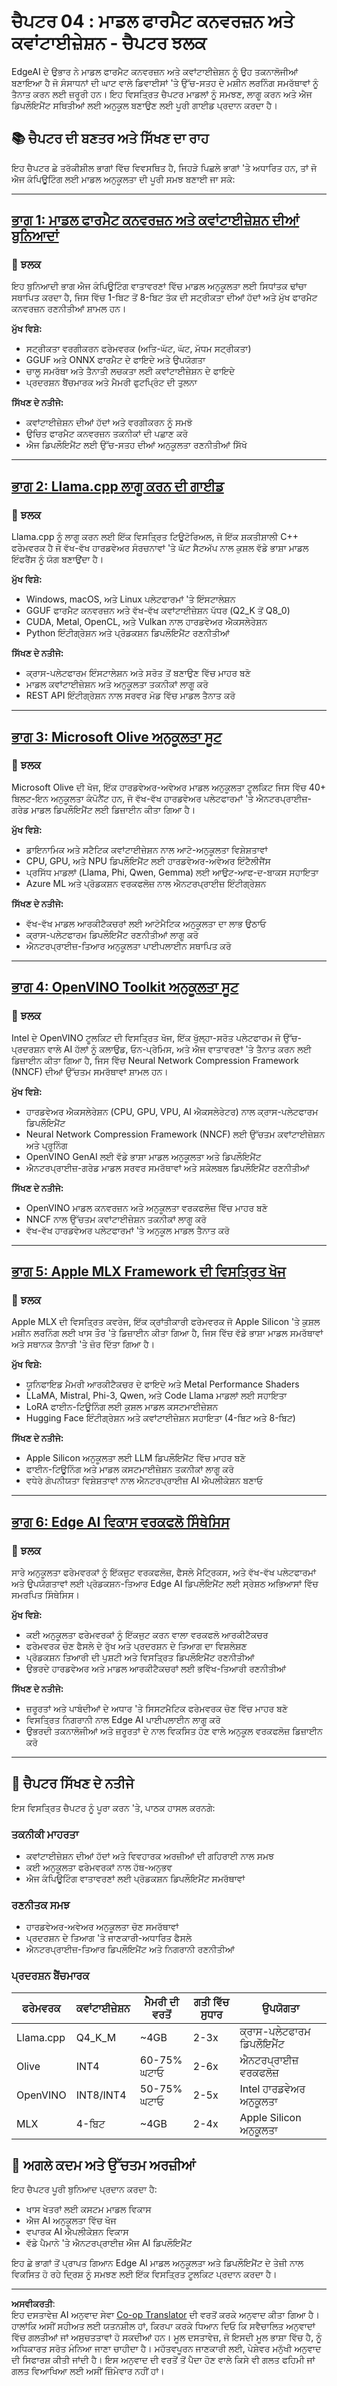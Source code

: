 <!--
CO_OP_TRANSLATOR_METADATA:
{
  "original_hash": "c0cb9f7bcff2bc170532d8870a891f38",
  "translation_date": "2025-09-17T23:28:40+00:00",
  "source_file": "Module04/README.md",
  "language_code": "pa"
}
-->
# ਚੈਪਟਰ 04 : ਮਾਡਲ ਫਾਰਮੈਟ ਕਨਵਰਜ਼ਨ ਅਤੇ ਕਵਾਂਟਾਈਜ਼ੇਸ਼ਨ - ਚੈਪਟਰ ਝਲਕ

EdgeAI ਦੇ ਉਭਾਰ ਨੇ ਮਾਡਲ ਫਾਰਮੈਟ ਕਨਵਰਜ਼ਨ ਅਤੇ ਕਵਾਂਟਾਈਜ਼ੇਸ਼ਨ ਨੂੰ ਉਹ ਤਕਨਾਲੋਜੀਆਂ ਬਣਾਇਆ ਹੈ ਜੋ ਸੰਸਾਧਨਾਂ ਦੀ ਘਾਟ ਵਾਲੇ ਡਿਵਾਈਸਾਂ 'ਤੇ ਉੱਚ-ਸਤਹ ਦੇ ਮਸ਼ੀਨ ਲਰਨਿੰਗ ਸਮਰੱਥਾਵਾਂ ਨੂੰ ਤੈਨਾਤ ਕਰਨ ਲਈ ਜ਼ਰੂਰੀ ਹਨ। ਇਹ ਵਿਸਤ੍ਰਿਤ ਚੈਪਟਰ ਮਾਡਲਾਂ ਨੂੰ ਸਮਝਣ, ਲਾਗੂ ਕਰਨ ਅਤੇ ਐਜ ਡਿਪਲੌਇਮੈਂਟ ਸਥਿਤੀਆਂ ਲਈ ਅਨੁਕੂਲ ਬਣਾਉਣ ਲਈ ਪੂਰੀ ਗਾਈਡ ਪ੍ਰਦਾਨ ਕਰਦਾ ਹੈ।

## 📚 ਚੈਪਟਰ ਦੀ ਬਣਤਰ ਅਤੇ ਸਿੱਖਣ ਦਾ ਰਾਹ

ਇਹ ਚੈਪਟਰ ਛੇ ਤਰੱਕੀਸ਼ੀਲ ਭਾਗਾਂ ਵਿੱਚ ਵਿਵਸਥਿਤ ਹੈ, ਜਿਹੜੇ ਪਿਛਲੇ ਭਾਗਾਂ 'ਤੇ ਅਧਾਰਿਤ ਹਨ, ਤਾਂ ਜੋ ਐਜ ਕੰਪਿਊਟਿੰਗ ਲਈ ਮਾਡਲ ਅਨੁਕੂਲਤਾ ਦੀ ਪੂਰੀ ਸਮਝ ਬਣਾਈ ਜਾ ਸਕੇ:

---

## [ਭਾਗ 1: ਮਾਡਲ ਫਾਰਮੈਟ ਕਨਵਰਜ਼ਨ ਅਤੇ ਕਵਾਂਟਾਈਜ਼ੇਸ਼ਨ ਦੀਆਂ ਬੁਨਿਆਦਾਂ](./01.Introduce.md)

### 🎯 ਝਲਕ
ਇਹ ਬੁਨਿਆਦੀ ਭਾਗ ਐਜ ਕੰਪਿਊਟਿੰਗ ਵਾਤਾਵਰਣਾਂ ਵਿੱਚ ਮਾਡਲ ਅਨੁਕੂਲਤਾ ਲਈ ਸਿਧਾਂਤਕ ਢਾਂਚਾ ਸਥਾਪਿਤ ਕਰਦਾ ਹੈ, ਜਿਸ ਵਿੱਚ 1-ਬਿਟ ਤੋਂ 8-ਬਿਟ ਤੱਕ ਦੀ ਸਟ੍ਰੀਕਤਾ ਦੀਆਂ ਹੱਦਾਂ ਅਤੇ ਮੁੱਖ ਫਾਰਮੈਟ ਕਨਵਰਜ਼ਨ ਰਣਨੀਤੀਆਂ ਸ਼ਾਮਲ ਹਨ।

**ਮੁੱਖ ਵਿਸ਼ੇ:**
- ਸਟ੍ਰੀਕਤਾ ਵਰਗੀਕਰਨ ਫਰੇਮਵਰਕ (ਅਤਿ-ਘੱਟ, ਘੱਟ, ਮੱਧਮ ਸਟ੍ਰੀਕਤਾ)
- GGUF ਅਤੇ ONNX ਫਾਰਮੈਟ ਦੇ ਫਾਇਦੇ ਅਤੇ ਉਪਯੋਗਤਾ
- ਚਾਲੂ ਸਮਰੱਥਾ ਅਤੇ ਤੈਨਾਤੀ ਲਚਕਤਾ ਲਈ ਕਵਾਂਟਾਈਜ਼ੇਸ਼ਨ ਦੇ ਫਾਇਦੇ
- ਪ੍ਰਦਰਸ਼ਨ ਬੈਂਚਮਾਰਕ ਅਤੇ ਮੈਮਰੀ ਫੁਟਪ੍ਰਿੰਟ ਦੀ ਤੁਲਨਾ

**ਸਿੱਖਣ ਦੇ ਨਤੀਜੇ:**
- ਕਵਾਂਟਾਈਜ਼ੇਸ਼ਨ ਦੀਆਂ ਹੱਦਾਂ ਅਤੇ ਵਰਗੀਕਰਨ ਨੂੰ ਸਮਝੋ
- ਉਚਿਤ ਫਾਰਮੈਟ ਕਨਵਰਜ਼ਨ ਤਕਨੀਕਾਂ ਦੀ ਪਛਾਣ ਕਰੋ
- ਐਜ ਡਿਪਲੌਇਮੈਂਟ ਲਈ ਉੱਚ-ਸਤਹ ਦੀਆਂ ਅਨੁਕੂਲਤਾ ਰਣਨੀਤੀਆਂ ਸਿੱਖੋ

---

## [ਭਾਗ 2: Llama.cpp ਲਾਗੂ ਕਰਨ ਦੀ ਗਾਈਡ](./02.Llamacpp.md)

### 🎯 ਝਲਕ
Llama.cpp ਨੂੰ ਲਾਗੂ ਕਰਨ ਲਈ ਇੱਕ ਵਿਸਤ੍ਰਿਤ ਟਿਊਟੋਰਿਅਲ, ਜੋ ਇੱਕ ਸ਼ਕਤੀਸ਼ਾਲੀ C++ ਫਰੇਮਵਰਕ ਹੈ ਜੋ ਵੱਖ-ਵੱਖ ਹਾਰਡਵੇਅਰ ਸੰਰਚਨਾਵਾਂ 'ਤੇ ਘੱਟ ਸੈਟਅੱਪ ਨਾਲ ਕੁਸ਼ਲ ਵੱਡੇ ਭਾਸ਼ਾ ਮਾਡਲ ਇੰਫਰੈਂਸ ਨੂੰ ਯੋਗ ਬਣਾਉਂਦਾ ਹੈ।

**ਮੁੱਖ ਵਿਸ਼ੇ:**
- Windows, macOS, ਅਤੇ Linux ਪਲੇਟਫਾਰਮਾਂ 'ਤੇ ਇੰਸਟਾਲੇਸ਼ਨ
- GGUF ਫਾਰਮੈਟ ਕਨਵਰਜ਼ਨ ਅਤੇ ਵੱਖ-ਵੱਖ ਕਵਾਂਟਾਈਜ਼ੇਸ਼ਨ ਪੱਧਰ (Q2_K ਤੋਂ Q8_0)
- CUDA, Metal, OpenCL, ਅਤੇ Vulkan ਨਾਲ ਹਾਰਡਵੇਅਰ ਐਕਸਲੇਰੇਸ਼ਨ
- Python ਇੰਟੀਗ੍ਰੇਸ਼ਨ ਅਤੇ ਪ੍ਰੋਡਕਸ਼ਨ ਡਿਪਲੌਇਮੈਂਟ ਰਣਨੀਤੀਆਂ

**ਸਿੱਖਣ ਦੇ ਨਤੀਜੇ:**
- ਕ੍ਰਾਸ-ਪਲੇਟਫਾਰਮ ਇੰਸਟਾਲੇਸ਼ਨ ਅਤੇ ਸਰੋਤ ਤੋਂ ਬਣਾਉਣ ਵਿੱਚ ਮਾਹਰ ਬਣੋ
- ਮਾਡਲ ਕਵਾਂਟਾਈਜ਼ੇਸ਼ਨ ਅਤੇ ਅਨੁਕੂਲਤਾ ਤਕਨੀਕਾਂ ਲਾਗੂ ਕਰੋ
- REST API ਇੰਟੀਗ੍ਰੇਸ਼ਨ ਨਾਲ ਸਰਵਰ ਮੋਡ ਵਿੱਚ ਮਾਡਲ ਤੈਨਾਤ ਕਰੋ

---

## [ਭਾਗ 3: Microsoft Olive ਅਨੁਕੂਲਤਾ ਸੂਟ](./03.MicrosoftOlive.md)

### 🎯 ਝਲਕ
Microsoft Olive ਦੀ ਖੋਜ, ਇੱਕ ਹਾਰਡਵੇਅਰ-ਅਵੇਅਰ ਮਾਡਲ ਅਨੁਕੂਲਤਾ ਟੂਲਕਿਟ ਜਿਸ ਵਿੱਚ 40+ ਬਿਲਟ-ਇਨ ਅਨੁਕੂਲਤਾ ਕੰਪੋਨੈਂਟ ਹਨ, ਜੋ ਵੱਖ-ਵੱਖ ਹਾਰਡਵੇਅਰ ਪਲੇਟਫਾਰਮਾਂ 'ਤੇ ਐਨਟਰਪ੍ਰਾਈਜ਼-ਗਰੇਡ ਮਾਡਲ ਡਿਪਲੌਇਮੈਂਟ ਲਈ ਡਿਜ਼ਾਈਨ ਕੀਤਾ ਗਿਆ ਹੈ।

**ਮੁੱਖ ਵਿਸ਼ੇ:**
- ਡਾਇਨਾਮਿਕ ਅਤੇ ਸਟੈਟਿਕ ਕਵਾਂਟਾਈਜ਼ੇਸ਼ਨ ਨਾਲ ਆਟੋ-ਅਨੁਕੂਲਤਾ ਵਿਸ਼ੇਸ਼ਤਾਵਾਂ
- CPU, GPU, ਅਤੇ NPU ਡਿਪਲੌਇਮੈਂਟ ਲਈ ਹਾਰਡਵੇਅਰ-ਅਵੇਅਰ ਇੰਟੈਲੀਜੈਂਸ
- ਪ੍ਰਸਿੱਧ ਮਾਡਲਾਂ (Llama, Phi, Qwen, Gemma) ਲਈ ਆਉਟ-ਆਫ-ਦ-ਬਾਕਸ ਸਹਾਇਤਾ
- Azure ML ਅਤੇ ਪ੍ਰੋਡਕਸ਼ਨ ਵਰਕਫਲੋਜ਼ ਨਾਲ ਐਨਟਰਪ੍ਰਾਈਜ਼ ਇੰਟੀਗ੍ਰੇਸ਼ਨ

**ਸਿੱਖਣ ਦੇ ਨਤੀਜੇ:**
- ਵੱਖ-ਵੱਖ ਮਾਡਲ ਆਰਕੀਟੈਕਚਰਾਂ ਲਈ ਆਟੋਮੈਟਿਕ ਅਨੁਕੂਲਤਾ ਦਾ ਲਾਭ ਉਠਾਓ
- ਕ੍ਰਾਸ-ਪਲੇਟਫਾਰਮ ਡਿਪਲੌਇਮੈਂਟ ਰਣਨੀਤੀਆਂ ਲਾਗੂ ਕਰੋ
- ਐਨਟਰਪ੍ਰਾਈਜ਼-ਤਿਆਰ ਅਨੁਕੂਲਤਾ ਪਾਈਪਲਾਈਨ ਸਥਾਪਿਤ ਕਰੋ

---

## [ਭਾਗ 4: OpenVINO Toolkit ਅਨੁਕੂਲਤਾ ਸੂਟ](./04.openvino.md)

### 🎯 ਝਲਕ
Intel ਦੇ OpenVINO ਟੂਲਕਿਟ ਦੀ ਵਿਸਤ੍ਰਿਤ ਖੋਜ, ਇੱਕ ਖੁੱਲ੍ਹਾ-ਸਰੋਤ ਪਲੇਟਫਾਰਮ ਜੋ ਉੱਚ-ਪ੍ਰਦਰਸ਼ਨ ਵਾਲੇ AI ਹੱਲਾਂ ਨੂੰ ਕਲਾਉਡ, ਓਨ-ਪ੍ਰੇਮਿਸ, ਅਤੇ ਐਜ ਵਾਤਾਵਰਣਾਂ 'ਤੇ ਤੈਨਾਤ ਕਰਨ ਲਈ ਡਿਜ਼ਾਈਨ ਕੀਤਾ ਗਿਆ ਹੈ, ਜਿਸ ਵਿੱਚ Neural Network Compression Framework (NNCF) ਦੀਆਂ ਉੱਚਤਮ ਸਮਰੱਥਾਵਾਂ ਸ਼ਾਮਲ ਹਨ।

**ਮੁੱਖ ਵਿਸ਼ੇ:**
- ਹਾਰਡਵੇਅਰ ਐਕਸਲੇਰੇਸ਼ਨ (CPU, GPU, VPU, AI ਐਕਸਲੇਰੇਟਰ) ਨਾਲ ਕ੍ਰਾਸ-ਪਲੇਟਫਾਰਮ ਡਿਪਲੌਇਮੈਂਟ
- Neural Network Compression Framework (NNCF) ਲਈ ਉੱਚਤਮ ਕਵਾਂਟਾਈਜ਼ੇਸ਼ਨ ਅਤੇ ਪ੍ਰੂਨਿੰਗ
- OpenVINO GenAI ਲਈ ਵੱਡੇ ਭਾਸ਼ਾ ਮਾਡਲ ਅਨੁਕੂਲਤਾ ਅਤੇ ਡਿਪਲੌਇਮੈਂਟ
- ਐਨਟਰਪ੍ਰਾਈਜ਼-ਗਰੇਡ ਮਾਡਲ ਸਰਵਰ ਸਮਰੱਥਾਵਾਂ ਅਤੇ ਸਕੇਲਬਲ ਡਿਪਲੌਇਮੈਂਟ ਰਣਨੀਤੀਆਂ

**ਸਿੱਖਣ ਦੇ ਨਤੀਜੇ:**
- OpenVINO ਮਾਡਲ ਕਨਵਰਜ਼ਨ ਅਤੇ ਅਨੁਕੂਲਤਾ ਵਰਕਫਲੋਜ਼ ਵਿੱਚ ਮਾਹਰ ਬਣੋ
- NNCF ਨਾਲ ਉੱਚਤਮ ਕਵਾਂਟਾਈਜ਼ੇਸ਼ਨ ਤਕਨੀਕਾਂ ਲਾਗੂ ਕਰੋ
- ਵੱਖ-ਵੱਖ ਹਾਰਡਵੇਅਰ ਪਲੇਟਫਾਰਮਾਂ 'ਤੇ ਅਨੁਕੂਲ ਮਾਡਲ ਤੈਨਾਤ ਕਰੋ

---

## [ਭਾਗ 5: Apple MLX Framework ਦੀ ਵਿਸਤ੍ਰਿਤ ਖੋਜ](./05.AppleMLX.md)

### 🎯 ਝਲਕ
Apple MLX ਦੀ ਵਿਸਤ੍ਰਿਤ ਕਵਰੇਜ, ਇੱਕ ਕ੍ਰਾਂਤੀਕਾਰੀ ਫਰੇਮਵਰਕ ਜੋ Apple Silicon 'ਤੇ ਕੁਸ਼ਲ ਮਸ਼ੀਨ ਲਰਨਿੰਗ ਲਈ ਖਾਸ ਤੌਰ 'ਤੇ ਡਿਜ਼ਾਈਨ ਕੀਤਾ ਗਿਆ ਹੈ, ਜਿਸ ਵਿੱਚ ਵੱਡੇ ਭਾਸ਼ਾ ਮਾਡਲ ਸਮਰੱਥਾਵਾਂ ਅਤੇ ਸਥਾਨਕ ਤੈਨਾਤੀ 'ਤੇ ਜ਼ੋਰ ਦਿੱਤਾ ਗਿਆ ਹੈ।

**ਮੁੱਖ ਵਿਸ਼ੇ:**
- ਯੂਨਿਫਾਇਡ ਮੈਮਰੀ ਆਰਕੀਟੈਕਚਰ ਦੇ ਫਾਇਦੇ ਅਤੇ Metal Performance Shaders
- LLaMA, Mistral, Phi-3, Qwen, ਅਤੇ Code Llama ਮਾਡਲਾਂ ਲਈ ਸਹਾਇਤਾ
- LoRA ਫਾਈਨ-ਟਿਊਨਿੰਗ ਲਈ ਕੁਸ਼ਲ ਮਾਡਲ ਕਸਟਮਾਈਜ਼ੇਸ਼ਨ
- Hugging Face ਇੰਟੀਗ੍ਰੇਸ਼ਨ ਅਤੇ ਕਵਾਂਟਾਈਜ਼ੇਸ਼ਨ ਸਹਾਇਤਾ (4-ਬਿਟ ਅਤੇ 8-ਬਿਟ)

**ਸਿੱਖਣ ਦੇ ਨਤੀਜੇ:**
- Apple Silicon ਅਨੁਕੂਲਤਾ ਲਈ LLM ਡਿਪਲੌਇਮੈਂਟ ਵਿੱਚ ਮਾਹਰ ਬਣੋ
- ਫਾਈਨ-ਟਿਊਨਿੰਗ ਅਤੇ ਮਾਡਲ ਕਸਟਮਾਈਜ਼ੇਸ਼ਨ ਤਕਨੀਕਾਂ ਲਾਗੂ ਕਰੋ
- ਵਧੇਰੇ ਗੋਪਨੀਯਤਾ ਵਿਸ਼ੇਸ਼ਤਾਵਾਂ ਨਾਲ ਐਨਟਰਪ੍ਰਾਈਜ਼ AI ਐਪਲੀਕੇਸ਼ਨ ਬਣਾਓ

---

## [ਭਾਗ 6: Edge AI ਵਿਕਾਸ ਵਰਕਫਲੋ ਸਿੰਥੇਸਿਸ](./06.workflow-synthesis.md)

### 🎯 ਝਲਕ
ਸਾਰੇ ਅਨੁਕੂਲਤਾ ਫਰੇਮਵਰਕਾਂ ਨੂੰ ਇੱਕਜੁਟ ਵਰਕਫਲੋਜ਼, ਫੈਸਲੇ ਮੈਟ੍ਰਿਕਸ, ਅਤੇ ਵੱਖ-ਵੱਖ ਪਲੇਟਫਾਰਮਾਂ ਅਤੇ ਉਪਯੋਗਤਾਵਾਂ ਲਈ ਪ੍ਰੋਡਕਸ਼ਨ-ਤਿਆਰ Edge AI ਡਿਪਲੌਇਮੈਂਟ ਲਈ ਸ੍ਰੇਸ਼ਠ ਅਭਿਆਸਾਂ ਵਿੱਚ ਸਮਰਪਿਤ ਸਿੰਥੇਸਿਸ।

**ਮੁੱਖ ਵਿਸ਼ੇ:**
- ਕਈ ਅਨੁਕੂਲਤਾ ਫਰੇਮਵਰਕਾਂ ਨੂੰ ਇੱਕਜੁਟ ਕਰਨ ਵਾਲਾ ਵਰਕਫਲੋ ਆਰਕੀਟੈਕਚਰ
- ਫਰੇਮਵਰਕ ਚੋਣ ਫੈਸਲੇ ਦੇ ਰੁੱਖ ਅਤੇ ਪ੍ਰਦਰਸ਼ਨ ਦੇ ਤਿਆਗ ਦਾ ਵਿਸ਼ਲੇਸ਼ਣ
- ਪ੍ਰੋਡਕਸ਼ਨ ਤਿਆਰੀ ਦੀ ਪੁਸ਼ਟੀ ਅਤੇ ਵਿਸਤ੍ਰਿਤ ਡਿਪਲੌਇਮੈਂਟ ਰਣਨੀਤੀਆਂ
- ਉਭਰਦੇ ਹਾਰਡਵੇਅਰ ਅਤੇ ਮਾਡਲ ਆਰਕੀਟੈਕਚਰਾਂ ਲਈ ਭਵਿੱਖ-ਤਿਆਰੀ ਰਣਨੀਤੀਆਂ

**ਸਿੱਖਣ ਦੇ ਨਤੀਜੇ:**
- ਜ਼ਰੂਰਤਾਂ ਅਤੇ ਪਾਬੰਦੀਆਂ ਦੇ ਅਧਾਰ 'ਤੇ ਸਿਸਟਮੈਟਿਕ ਫਰੇਮਵਰਕ ਚੋਣ ਵਿੱਚ ਮਾਹਰ ਬਣੋ
- ਵਿਸਤ੍ਰਿਤ ਨਿਗਰਾਨੀ ਨਾਲ Edge AI ਪਾਈਪਲਾਈਨ ਲਾਗੂ ਕਰੋ
- ਉਭਰਦੀ ਤਕਨਾਲੋਜੀਆਂ ਅਤੇ ਜ਼ਰੂਰਤਾਂ ਦੇ ਨਾਲ ਵਿਕਸਿਤ ਹੋਣ ਵਾਲੇ ਅਨੁਕੂਲ ਵਰਕਫਲੋਜ਼ ਡਿਜ਼ਾਈਨ ਕਰੋ

---

## 🎯 ਚੈਪਟਰ ਸਿੱਖਣ ਦੇ ਨਤੀਜੇ

ਇਸ ਵਿਸਤ੍ਰਿਤ ਚੈਪਟਰ ਨੂੰ ਪੂਰਾ ਕਰਨ 'ਤੇ, ਪਾਠਕ ਹਾਸਲ ਕਰਨਗੇ:

### **ਤਕਨੀਕੀ ਮਾਹਰਤਾ**
- ਕਵਾਂਟਾਈਜ਼ੇਸ਼ਨ ਦੀਆਂ ਹੱਦਾਂ ਅਤੇ ਵਿਵਹਾਰਕ ਅਰਜ਼ੀਆਂ ਦੀ ਗਹਿਰਾਈ ਨਾਲ ਸਮਝ
- ਕਈ ਅਨੁਕੂਲਤਾ ਫਰੇਮਵਰਕਾਂ ਨਾਲ ਹੱਥ-ਅਨੁਭਵ
- ਐਜ ਕੰਪਿਊਟਿੰਗ ਵਾਤਾਵਰਣਾਂ ਲਈ ਪ੍ਰੋਡਕਸ਼ਨ ਡਿਪਲੌਇਮੈਂਟ ਸਮਰੱਥਾਵਾਂ

### **ਰਣਨੀਤਕ ਸਮਝ**
- ਹਾਰਡਵੇਅਰ-ਅਵੇਅਰ ਅਨੁਕੂਲਤਾ ਚੋਣ ਸਮਰੱਥਾਵਾਂ
- ਪ੍ਰਦਰਸ਼ਨ ਦੇ ਤਿਆਗ 'ਤੇ ਜਾਣਕਾਰੀ-ਅਧਾਰਿਤ ਫੈਸਲੇ
- ਐਨਟਰਪ੍ਰਾਈਜ਼-ਤਿਆਰ ਡਿਪਲੌਇਮੈਂਟ ਅਤੇ ਨਿਗਰਾਨੀ ਰਣਨੀਤੀਆਂ

### **ਪ੍ਰਦਰਸ਼ਨ ਬੈਂਚਮਾਰਕ**

| ਫਰੇਮਵਰਕ | ਕਵਾਂਟਾਈਜ਼ੇਸ਼ਨ | ਮੈਮਰੀ ਦੀ ਵਰਤੋਂ | ਗਤੀ ਵਿੱਚ ਸੁਧਾਰ | ਉਪਯੋਗਤਾ |
|-----------|-------------|--------------|-------------------|----------|
| Llama.cpp | Q4_K_M | ~4GB | 2-3x | ਕ੍ਰਾਸ-ਪਲੇਟਫਾਰਮ ਡਿਪਲੌਇਮੈਂਟ |
| Olive | INT4 | 60-75% ਘਟਾਓ | 2-6x | ਐਨਟਰਪ੍ਰਾਈਜ਼ ਵਰਕਫਲੋਜ਼ |
| OpenVINO | INT8/INT4 | 50-75% ਘਟਾਓ | 2-5x | Intel ਹਾਰਡਵੇਅਰ ਅਨੁਕੂਲਤਾ |
| MLX | 4-ਬਿਟ | ~4GB | 2-4x | Apple Silicon ਅਨੁਕੂਲਤਾ |

## 🚀 ਅਗਲੇ ਕਦਮ ਅਤੇ ਉੱਚਤਮ ਅਰਜ਼ੀਆਂ

ਇਹ ਚੈਪਟਰ ਪੂਰੀ ਬੁਨਿਆਦ ਪ੍ਰਦਾਨ ਕਰਦਾ ਹੈ:
- ਖਾਸ ਖੇਤਰਾਂ ਲਈ ਕਸਟਮ ਮਾਡਲ ਵਿਕਾਸ
- ਐਜ AI ਅਨੁਕੂਲਤਾ ਵਿੱਚ ਖੋਜ
- ਵਪਾਰਕ AI ਐਪਲੀਕੇਸ਼ਨ ਵਿਕਾਸ
- ਵੱਡੇ ਪੈਮਾਨੇ 'ਤੇ ਐਨਟਰਪ੍ਰਾਈਜ਼ ਐਜ AI ਡਿਪਲੌਇਮੈਂਟ

ਇਹ ਛੇ ਭਾਗਾਂ ਤੋਂ ਪ੍ਰਾਪਤ ਗਿਆਨ Edge AI ਮਾਡਲ ਅਨੁਕੂਲਤਾ ਅਤੇ ਡਿਪਲੌਇਮੈਂਟ ਦੇ ਤੇਜ਼ੀ ਨਾਲ ਵਿਕਸਿਤ ਹੋ ਰਹੇ ਦ੍ਰਿਸ਼ ਨੂੰ ਸਮਝਣ ਲਈ ਇੱਕ ਵਿਸਤ੍ਰਿਤ ਟੂਲਕਿਟ ਪ੍ਰਦਾਨ ਕਰਦਾ ਹੈ।

---

**ਅਸਵੀਕਰਤੀ**:  
ਇਹ ਦਸਤਾਵੇਜ਼ AI ਅਨੁਵਾਦ ਸੇਵਾ [Co-op Translator](https://github.com/Azure/co-op-translator) ਦੀ ਵਰਤੋਂ ਕਰਕੇ ਅਨੁਵਾਦ ਕੀਤਾ ਗਿਆ ਹੈ। ਹਾਲਾਂਕਿ ਅਸੀਂ ਸਹੀਅਤ ਲਈ ਯਤਨਸ਼ੀਲ ਹਾਂ, ਕਿਰਪਾ ਕਰਕੇ ਧਿਆਨ ਦਿਓ ਕਿ ਸਵੈਚਾਲਿਤ ਅਨੁਵਾਦਾਂ ਵਿੱਚ ਗਲਤੀਆਂ ਜਾਂ ਅਸੁਚਤਤਾਵਾਂ ਹੋ ਸਕਦੀਆਂ ਹਨ। ਮੂਲ ਦਸਤਾਵੇਜ਼, ਜੋ ਇਸਦੀ ਮੂਲ ਭਾਸ਼ਾ ਵਿੱਚ ਹੈ, ਨੂੰ ਅਧਿਕਾਰਤ ਸਰੋਤ ਮੰਨਿਆ ਜਾਣਾ ਚਾਹੀਦਾ ਹੈ। ਮਹੱਤਵਪੂਰਨ ਜਾਣਕਾਰੀ ਲਈ, ਪੇਸ਼ੇਵਰ ਮਨੁੱਖੀ ਅਨੁਵਾਦ ਦੀ ਸਿਫਾਰਸ਼ ਕੀਤੀ ਜਾਂਦੀ ਹੈ। ਇਸ ਅਨੁਵਾਦ ਦੀ ਵਰਤੋਂ ਤੋਂ ਪੈਦਾ ਹੋਣ ਵਾਲੇ ਕਿਸੇ ਵੀ ਗਲਤ ਫਹਿਮੀ ਜਾਂ ਗਲਤ ਵਿਆਖਿਆ ਲਈ ਅਸੀਂ ਜ਼ਿੰਮੇਵਾਰ ਨਹੀਂ ਹਾਂ।